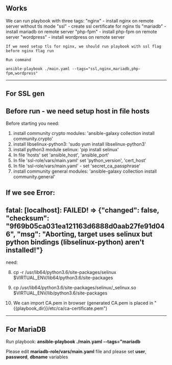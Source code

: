 ## Works
We can run playbook with three tags:
    "nginx"     - install nginx on remote server without tls mode
    "ssl"       - create ssl certificate for nginx tls
    "mariadb"   - install mariadb on remote server
    "php-fpm"   - install php-fpm on remote server
    "wordpress"   - install wordpress on remote server

    If we need setup tls for nginx, we should run playbook with ssl flag before nginx flag run

    Run command 

    ansible-playbook ./main.yaml --tags="ssl,nginx,mariadb,php-fpm,wordpress"

-----------------------------------
## For SSL gen

## Before run - we need setup host in file hosts

Before starting you need:
1) install community crypto modules: 'ansible-galaxy collection install community.crypto'
2) install libselinux-python3: 'sudo yum install libselinux-python3'
3) install python3 module selinux: 'pip install selinux'
4) In file 'hosts' set 'ansible_host', 'ansible_port'
5) In file 'ssl-role/vars/main.yaml' set 'python_version', 'cert_host'
6) In file 'ssl-role/vars/main.yaml'  - set 'secret_ca_passphrase'
7) install community general modules: 'ansible-galaxy collection install community.general'

If we see Error: 
----
fatal: [localhost]: FAILED! => {"changed": false, "checksum": "9f69b05ca031ea121163d6888d0aab27fe91d046", "msg": "Aborting, target uses selinux but python bindings (libselinux-python) aren't installed!"}
---
need:

8) cp -r /usr/lib64/python3.6/site-packages/selinux $VIRTUAL_ENV/lib64/python3.6/site-packages
9) cp /usr/lib64/python3.6/site-packages/selinux/_selinux.so $VIRTUAL_ENV/lib/python3.6/site-packages

10) We can import CA.pem in browser (generated CA.pem is placed in "{{playbook_dir}}/etc/ca/ca-certificate.pem")

-----------------------------------
## For MariaDB

Run playbook:   **ansible-playbook ./main.yaml  --tags="mariadb**

Please edit **mariadb-role/vars/main.yaml** file and please set **user**, **password**, **dbname** variables